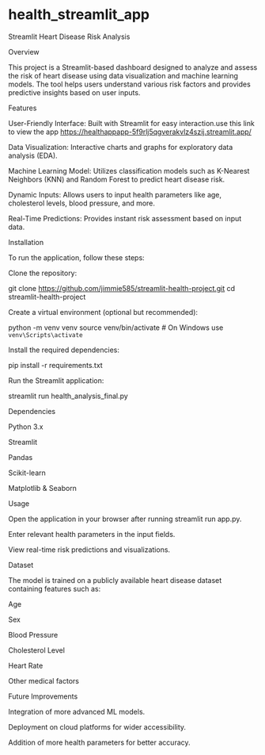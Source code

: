 # health_streamlit_app
Streamlit Heart Disease Risk Analysis

Overview

This project is a Streamlit-based dashboard designed to analyze and assess the risk of heart disease using data visualization and machine learning models. The tool helps users understand various risk factors and provides predictive insights based on user inputs.

Features

User-Friendly Interface: Built with Streamlit for easy interaction.use this link to view the app https://healthappapp-5f9rlj5qgverakvlz4szij.streamlit.app/

Data Visualization: Interactive charts and graphs for exploratory data analysis (EDA).

Machine Learning Model: Utilizes classification models such as K-Nearest Neighbors (KNN) and Random Forest to predict heart disease risk.

Dynamic Inputs: Allows users to input health parameters like age, cholesterol levels, blood pressure, and more.

Real-Time Predictions: Provides instant risk assessment based on input data.

Installation

To run the application, follow these steps:

Clone the repository:

git clone https://github.com/jimmie585/streamlit-health-project.git
cd streamlit-health-project

Create a virtual environment (optional but recommended):

python -m venv venv
source venv/bin/activate  # On Windows use `venv\Scripts\activate`

Install the required dependencies:

pip install -r requirements.txt

Run the Streamlit application:

streamlit run health_analysis_final.py

Dependencies

Python 3.x

Streamlit

Pandas

Scikit-learn

Matplotlib & Seaborn

Usage

Open the application in your browser after running streamlit run app.py.

Enter relevant health parameters in the input fields.

View real-time risk predictions and visualizations.

Dataset

The model is trained on a publicly available heart disease dataset containing features such as:

Age

Sex

Blood Pressure

Cholesterol Level

Heart Rate

Other medical factors

Future Improvements

Integration of more advanced ML models.

Deployment on cloud platforms for wider accessibility.

Addition of more health parameters for better accuracy.
